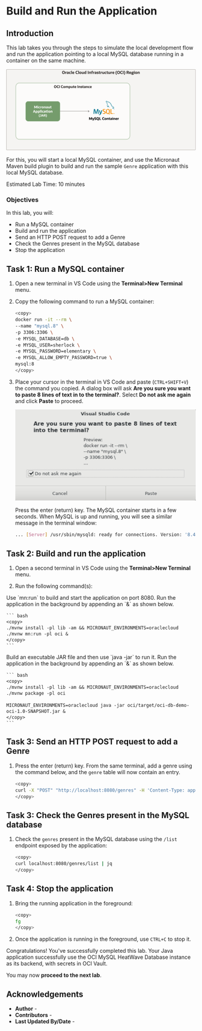 # Build and Run the Application

## Introduction

This lab takes you through the steps to simulate the local development flow and run the application pointing to a local MySQL database running in a container on the same machine.

![GDK JAR Local MySQL Container](images/gcn-jar-mysql-container.png#input)

For this, you will start a local MySQL container, and use the Micronaut Maven build plugin to build and run the sample `Genre` application with this local MySQL database.

Estimated Lab Time: 10 minutes

### Objectives

In this lab, you will:

* Run a MySQL container
* Build and run the application
* Send an HTTP POST request to add a Genre
* Check the Genres present in the MySQL database
* Stop the application

## Task 1: Run a MySQL container

1. Open a new terminal in VS Code using the **Terminal>New Terminal** menu.

2. Copy the following command to run a MySQL container:

    ``` bash
	<copy>
    docker run -it --rm \
    --name "mysql.8" \
    -p 3306:3306 \
    -e MYSQL_DATABASE=db \
    -e MYSQL_USER=sherlock \
    -e MYSQL_PASSWORD=elementary \
    -e MYSQL_ALLOW_EMPTY_PASSWORD=true \
    mysql:8
	</copy>
    ```

3. Place your cursor in the terminal in VS Code and paste (`CTRL+SHIFT+V`) the command you copied. A dialog box will ask **Are you sure you want to paste 8 lines of text in to the terminal?**. Select **Do not ask me again** and click **Paste** to proceed.

    ![VS Code Paste view](./images/paste-mysql-8-confirm.jpg#input)

    Press the enter (return) key. The MySQL container starts in a few seconds. When MySQL is up and running, you will see a similar message in the terminal window:

    ``` bash
    ... [Server] /usr/sbin/mysqld: ready for connections. Version: '8.4.2'  socket: '/var/run/mysqld/mysqld.sock'  port: 3306  MySQL Community Server - GPL.
    ```

## Task 2: Build and run the application

1. Open a second terminal in VS Code using the **Terminal>New Terminal** menu.

2. Run the following command(s):

<if type="mn_run">
   Use `mn:run` to build and start the application on port 8080. Run the application in the background by appending an `&` as shown below.

	``` bash
	<copy>
	./mvnw install -pl lib -am && MICRONAUT_ENVIRONMENTS=oraclecloud ./mvnw mn:run -pl oci &
	</copy>
	```
</if>

<if type="jar">
   Build an executable JAR file and then use `java -jar` to run it. Run the application in the background by appending an `&` as shown below.

	``` bash
	<copy>
	./mvnw install -pl lib -am && MICRONAUT_ENVIRONMENTS=oraclecloud ./mvnw package -pl oci

    MICRONAUT_ENVIRONMENTS=oraclecloud java -jar oci/target/oci-db-demo-oci-1.0-SNAPSHOT.jar &
	</copy>
	```
</if>

## Task 3: Send an HTTP POST request to add a Genre

1. Press the enter (return) key. From the same terminal, add a genre using the command below, and the `genre` table will now contain an entry.

	``` bash
	<copy>
	curl -X "POST" "http://localhost:8080/genres" -H 'Content-Type: application/json; charset=utf-8' -d '{ "name": "music" }' | jq
	</copy>
	```

## Task 3: Check the Genres present in the MySQL database

1. Check the `genres` present in the MySQL database using the `/list` endpoint exposed by the application:

    ``` bash
	<copy>
    curl localhost:8080/genres/list | jq
	</copy>
    ```

## Task 4: Stop the application

1. Bring the running application in the foreground:

    ```bash
	<copy>
    fg
	</copy>
    ```

2. Once the application is running in the foreground, use `CTRL+C` to stop it.

Congratulations! You've successfully completed this lab. Your Java application successfully use the OCI MySQL HeatWave Database instance as its backend, with secrets in OCI Vault.

You may now **proceed to the next lab**.

## Acknowledgements

* **Author** - [](var:author)
* **Contributors** - [](var:contributors)
* **Last Updated By/Date** - [](var:last_updated)
